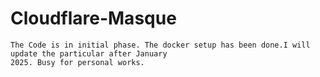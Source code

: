 # Cloudflare-Masque


```
The Code is in initial phase. The docker setup has been done.I will update the particular after January 
2025. Busy for personal works.
```
